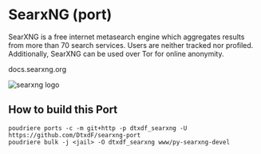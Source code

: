 # SearxNG (port)

SearXNG is a free internet metasearch engine which aggregates results from more than 70 search services. Users are neither tracked nor profiled. Additionally, SearXNG can be used over Tor for online anonymity.

docs.searxng.org

![searxng logo](https://raw.githubusercontent.com/searxng/searxng/master/src/brand/searxng.svg)

## How to build this Port

```console
poudriere ports -c -m git+http -p dtxdf_searxng -U https://github.com/DtxdF/searxng-port
poudriere bulk -j <jail> -O dtxdf_searxng www/py-searxng-devel
```
